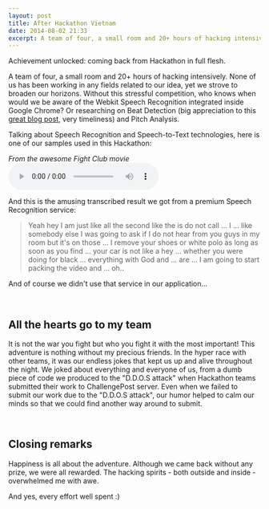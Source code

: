 ```yaml
---
layout: post
title: After Hackathon Vietnam
date: 2014-08-02 21:33
excerpt: A team of four, a small room and 20+ hours of hacking intensively.
---
```


Achievement unlocked: coming back from Hackathon in full flesh.

A team of four, a small room and 20+ hours of hacking intensively. None of us has been working in any fields related to our idea, yet we strove to broaden our horizons. Without this stressful competition, who knows when would we be aware of the Webkit Speech Recognition integrated inside Google Chrome? Or researching on Beat Detection (big appreciation to this [great blog post](http://tech.beatport.com/2014/web-audio/beat-detection-using-web-audio/), very timeliness) and Pitch Analysis.

Talking about Speech Recognition and Speech-to-Text technologies, here is one of our samples used in this Hackathon:

*From the awesome Fight Club movie*
<audio controls>
    <source src="/files{{ page.id }}/fight-club-welcome.mp3" type="audio/mpeg" >
    <embed src="/files{{ page.id }}/fight-club-welcome.mp3" >
</audio>

And this is the amusing transcribed result we got from a premium Speech Recognition service:

> Yeah hey I am just like all the second like the is do not call ... I ... like somebody else I was going to ask if I do not hear from you guys in my room but it's on those ... I remove your shoes or white polo as long as soon as you find ... your car is not like a hey ... whether you were doing for black ... everything with God and ... are ... I am going to start packing the video and ... oh..

And of course we didn't use that service in our application...

<br class="paragraph-break" />

## All the hearts go to my team

It is not the war you fight but who you fight it with the most important! This adventure is nothing without my precious friends. In the hyper race with other teams, it was our endless jokes that kept us up and alive throughout the night. We joked about everything and everyone of us, from a dumb piece of code we produced to the "D.D.O.S attack" when Hackathon teams submitted their work to ChallengePost server. Even when we failed to submit our work due to the "D.D.O.S attack", our humor helped to calm our minds so that we could find another way around to submit.

<br class="paragraph-break" />

## Closing remarks

Happiness is all about the adventure. Although we came back without any prize, we were all rewarded. The hacking spirits - both outside and inside - overwhelmed me with awe.

And yes, every effort well spent :)
